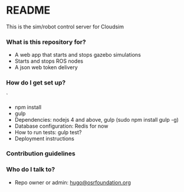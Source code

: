 # README #

This is the sim/robot control server for Cloudsim

### What is this repository for? ###

* A web app that starts and stops gazebo simulations
* Starts and stops ROS nodes
* A json web token delivery

### How do I get set up? ###
`
* npm install
* gulp
* Dependencies: nodejs 4 and above, gulp (sudo npm install gulp -g)
* Database configuration: Redis for now
* How to run tests: gulp test?
* Deployment instructions



### Contribution guidelines ###

### Who do I talk to? ###

* Repo owner or admin: hugo@osrfoundation.org

